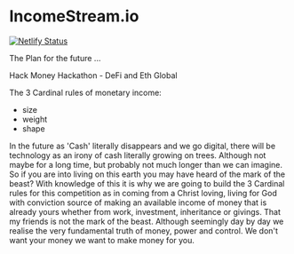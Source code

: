 # IncomeStream.io

[![Netlify Status](https://api.netlify.com/api/v1/badges/a0f71ae7-2334-4fdf-aa2c-75fb70e85bc2/deploy-status)](https://app.netlify.com/sites/hack-money/deploys)

The Plan for the future ...

Hack Money Hackathon - DeFi and Eth Global

The 3 Cardinal rules of monetary income:
- size
- weight
- shape

In the future as 'Cash' literally disappears and we go digital, there will be technology as an irony of cash literally growing on trees. Although not maybe for a long time, but probably not much longer than we can imagine. So if you are into living on this earth you may have heard of the mark of the beast? With knowledge of this it is why we are going to build the 3 Cardinal rules for this competition as in coming from a Christ loving, living for God with conviction source of making an available income of money that is already yours whether from work, investment, inheritance or givings. That my friends is not the mark of the beast. Although seemingly day by day we realise the very fundamental truth of money, power and control. We don't want your money we want to make money for you.
